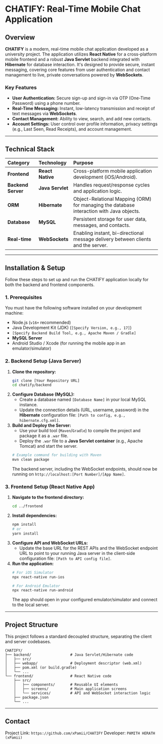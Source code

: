 # CHATIFY: Real-Time Mobile Chat Application

## Overview

**CHATIFY** is a modern, real-time mobile chat application developed as a university project. The application utilizes **React Native** for a cross-platform mobile frontend and a robust **Java Servlet** backend integrated with **Hibernate** for database interaction. It's designed to provide secure, instant messaging, covering core features from user authentication and contact management to live, private conversations powered by **WebSockets**.

### Key Features

  * **User Authentication:** Secure sign-up and sign-in via OTP (One-Time Password) using a phone number.
  * **Real-Time Messaging:** Instant, low-latency transmission and receipt of text messages via **WebSockets**.
  * **Contact Management:** Ability to view, search, and add new contacts.
  * **Account Settings:** User control over profile information, privacy settings (e.g., Last Seen, Read Receipts), and account management.

-----

## Technical Stack

| Category | Technology | Purpose |
| :--- | :--- | :--- |
| **Frontend** | **React Native** | Cross-platform mobile application development (iOS/Android). |
| **Backend Server** | **Java Servlet** | Handles request/response cycles and application logic. |
| **ORM** | **Hibernate** | Object-Relational Mapping (ORM) for managing the database interaction with Java objects. |
| **Database** | **MySQL** | Persistent storage for user data, messages, and contacts. |
| **Real-time** | **WebSockets** | Enabling instant, bi-directional message delivery between clients and the server. |

-----

## Installation & Setup

Follow these steps to set up and run the CHATIFY application locally for both the backend and frontend components.

### 1\. Prerequisites

You must have the following software installed on your development machine:

  * Node.js (`v16+` recommended)
  * Java Development Kit (JDK) (`[Specify Version, e.g., 17]`)
  * `[Specify Backend Build Tool, e.g., Apache Maven / Gradle]`
  * **MySQL Server**
  * Android Studio / Xcode (for running the mobile app in an emulator/simulator)

### 2\. Backend Setup (Java Server)

1.  **Clone the repository:**
    ```bash
    git clone [Your Repository URL]
    cd chatify/backend
    ```
2.  **Configure Database (MySQL):**
      * Create a database named `[Database Name]` in your local MySQL instance.
      * Update the connection details (URL, username, password) in the **Hibernate** configuration file: `[Path to config, e.g., hibernate.cfg.xml]`.
3.  **Build and Deploy the Server:**
      * Use your build tool (`Maven`/`Gradle`) to compile the project and package it as a `.war` file.
      * Deploy the `.war` file to a **Java Servlet container** (e.g., Apache Tomcat) and start the server.
    <!-- end list -->
    ```bash
    # Example command for building with Maven
    mvn clean package
    ```
    The backend server, including the WebSocket endpoints, should now be running on `http://localhost:[Port Number]/[App Name]`.

### 3\. Frontend Setup (React Native App)

1.  **Navigate to the frontend directory:**
    ```bash
    cd ../frontend
    ```
2.  **Install dependencies:**
    ```bash
    npm install
    # or
    yarn install
    ```
3.  **Configure API and WebSocket URLs:**
      * Update the base URL for the REST APIs and the WebSocket endpoint URL to point to your running Java server in the client-side configuration file: `[Path to API config file]`.
4.  **Run the application:**
    ```bash
    # For iOS Simulator
    npx react-native run-ios

    # For Android Emulator
    npx react-native run-android
    ```
    The app should open in your configured emulator/simulator and connect to the local server.

-----

## Project Structure

This project follows a standard decoupled structure, separating the client and server codebases.

```
CHATIFY/
├── backend/                  # Java Servlet/Hibernate code
│   ├── src/
│   ├── webapp/               # Deployment descriptor (web.xml)
│   ├── pom.xml (or build.gradle)
│   └── ...
└── frontend/                 # React Native code
    ├── src/
    │   ├── components/       # Reusable UI elements
    │   ├── screens/          # Main application screens
    │   └── services/         # API and WebSocket interaction logic
    ├── package.json
    └── ...
```

-----

## Contact

Project Link: `https://github.com/xPamii/CHATIFY`
Developer: `PAMITH HERATH (xPamii)`
